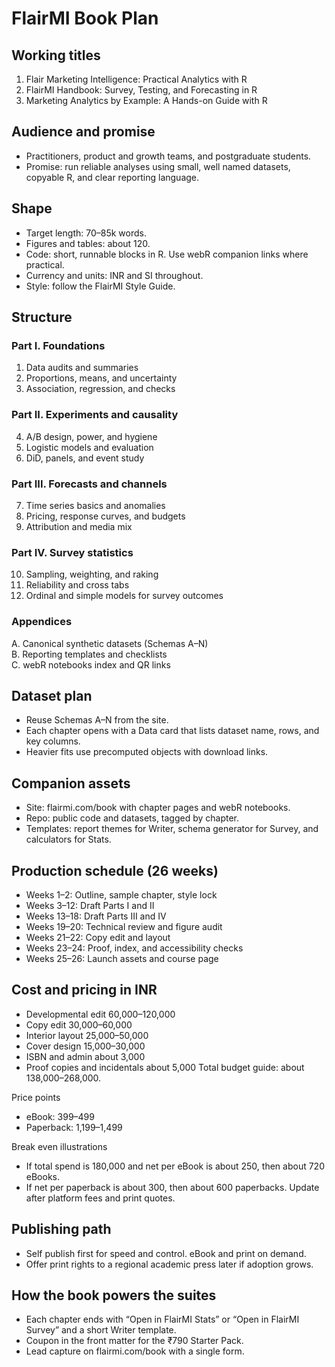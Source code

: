 # FlairMI Book Plan

## Working titles
1) Flair Marketing Intelligence: Practical Analytics with R
2) FlairMI Handbook: Survey, Testing, and Forecasting in R
3) Marketing Analytics by Example: A Hands-on Guide with R

## Audience and promise
- Practitioners, product and growth teams, and postgraduate students.
- Promise: run reliable analyses using small, well named datasets, copyable R, and clear reporting language.

## Shape
- Target length: 70–85k words.
- Figures and tables: about 120.
- Code: short, runnable blocks in R. Use webR companion links where practical.
- Currency and units: INR and SI throughout.
- Style: follow the FlairMI Style Guide.

## Structure
### Part I. Foundations
1. Data audits and summaries  
2. Proportions, means, and uncertainty  
3. Association, regression, and checks

### Part II. Experiments and causality
4. A/B design, power, and hygiene  
5. Logistic models and evaluation  
6. DiD, panels, and event study

### Part III. Forecasts and channels
7. Time series basics and anomalies  
8. Pricing, response curves, and budgets  
9. Attribution and media mix

### Part IV. Survey statistics
10. Sampling, weighting, and raking  
11. Reliability and cross tabs  
12. Ordinal and simple models for survey outcomes

### Appendices
A. Canonical synthetic datasets (Schemas A–N)  
B. Reporting templates and checklists  
C. webR notebooks index and QR links

## Dataset plan
- Reuse Schemas A–N from the site.
- Each chapter opens with a Data card that lists dataset name, rows, and key columns.
- Heavier fits use precomputed objects with download links.

## Companion assets
- Site: flairmi.com/book with chapter pages and webR notebooks.
- Repo: public code and datasets, tagged by chapter.
- Templates: report themes for Writer, schema generator for Survey, and calculators for Stats.

## Production schedule (26 weeks)
- Weeks 1–2: Outline, sample chapter, style lock
- Weeks 3–12: Draft Parts I and II
- Weeks 13–18: Draft Parts III and IV
- Weeks 19–20: Technical review and figure audit
- Weeks 21–22: Copy edit and layout
- Weeks 23–24: Proof, index, and accessibility checks
- Weeks 25–26: Launch assets and course page

## Cost and pricing in INR
- Developmental edit 60,000–120,000
- Copy edit 30,000–60,000
- Interior layout 25,000–50,000
- Cover design 15,000–30,000
- ISBN and admin about 3,000
- Proof copies and incidentals about 5,000
Total budget guide: about 138,000–268,000.

Price points
- eBook: 399–499
- Paperback: 1,199–1,499

Break even illustrations
- If total spend is 180,000 and net per eBook is about 250, then about 720 eBooks.
- If net per paperback is about 300, then about 600 paperbacks.
Update after platform fees and print quotes.

## Publishing path
- Self publish first for speed and control. eBook and print on demand.
- Offer print rights to a regional academic press later if adoption grows.

## How the book powers the suites
- Each chapter ends with “Open in FlairMI Stats” or “Open in FlairMI Survey” and a short Writer template.
- Coupon in the front matter for the ₹790 Starter Pack.
- Lead capture on flairmi.com/book with a single form.
